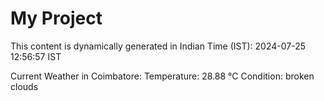 # My Project

This content is dynamically generated in Indian Time (IST): 2024-07-25 12:56:57 IST


Current Weather in Coimbatore:
Temperature: 28.88 °C
Condition: broken clouds
